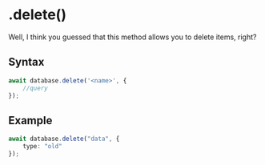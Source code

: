 # .delete()

Well, I think you guessed that this method allows you to delete items, right?

## Syntax
```ts
await database.delete('<name>', {
	//query
});
```

## Example

```ts
await database.delete("data", {
	type: "old"
});
```